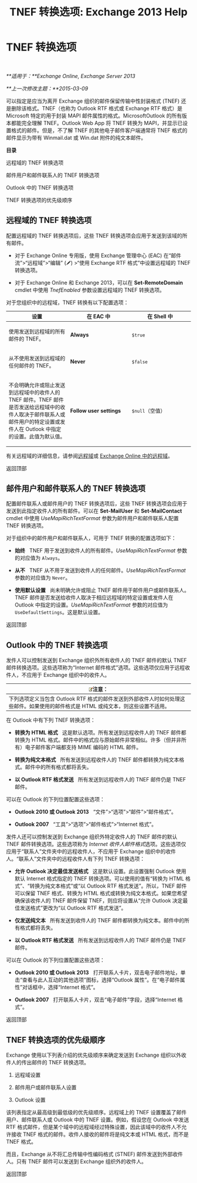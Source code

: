 ﻿---
title: 'TNEF 转换选项: Exchange 2013 Help'
TOCTitle: TNEF 转换选项
ms:assetid: 989a62fc-4bc1-448f-90c8-7c7b56fe1084
ms:mtpsurl: https://technet.microsoft.com/zh-cn/library/Bb310786(v=EXCHG.150)
ms:contentKeyID: 52061386
ms.date: 01/11/2018
mtps_version: v=EXCHG.150
ms.translationtype: HT
---

# TNEF 转换选项

 

_**适用于：**Exchange Online, Exchange Server 2013_

_**上一次修改主题：**2015-03-09_

可以指定是应当为离开 Exchange 组织的邮件保留传输中性封装格式 (TNEF) 还是删除该格式。TNEF（也称为 Outlook RTF 格式或 Exchange RTF 格式）是 Microsoft 特定的用于封装 MAPI 邮件属性的格式。MicrosoftOutlook 的所有版本都能完全理解 TNEF。Outlook Web App 将 TNEF 转换为 MAPI，并显示已设置格式的邮件。但是，不了解 TNEF 的其他电子邮件客户端通常将 TNEF 格式的邮件显示为带有 Winmail.dat 或 Win.dat 附件的纯文本邮件。

**目录**

远程域的 TNEF 转换选项

邮件用户和邮件联系人的 TNEF 转换选项

Outlook 中的 TNEF 转换选项

TNEF 转换选项的优先级顺序

## 远程域的 TNEF 转换选项

配置远程域的 TNEF 转换选项后，这些 TNEF 转换选项会应用于发送到该域的所有邮件。

  - 对于 Exchange Online 专用版，使用 Exchange 管理中心 (EAC) 在“邮件流”\>“远程域”\>“编辑” (![编辑图标](images/Bb124582.6f53ccb2-1f13-4c02-bea0-30690e6ea71d(EXCHG.150).gif "编辑图标")) \>“使用 Exchange RTF 格式”中设置远程域的 TNEF 转换选项。

  - 对于 Exchange Online 和 Exchange 2013，可以在 **Set-RemoteDomain** cmdlet 中使用 *TnefEnabled* 参数设置远程域的 TNEF 转换选项。

对于您组织中的远程域，TNEF 转换有以下配置选项：


<table>
<colgroup>
<col style="width: 33%" />
<col style="width: 33%" />
<col style="width: 33%" />
</colgroup>
<thead>
<tr class="header">
<th>设置</th>
<th>在 EAC 中</th>
<th>在 Shell 中</th>
</tr>
</thead>
<tbody>
<tr class="odd">
<td><p>使用发送到远程域的所有邮件的 TNEF。</p></td>
<td><p><strong>Always</strong></p></td>
<td><p><code>$true</code></p></td>
</tr>
<tr class="even">
<td><p>从不使用发送到远程域的任何邮件的 TNEF。</p></td>
<td><p><strong>Never</strong></p></td>
<td><p><code>$false</code></p></td>
</tr>
<tr class="odd">
<td><p>不会明确允许或阻止发送到远程域中的收件人的 TNEF 邮件。TNEF 邮件是否发送给远程域中的收件人取决于邮件联系人或邮件用户的特定设置或发件人在 Outlook 中指定的设置。此值为默认值。</p></td>
<td><p><strong>Follow user settings</strong></p></td>
<td><p><code>$null</code>（空值）</p></td>
</tr>
</tbody>
</table>


有关远程域的详细信息，请参阅[远程域](remote-domains-exchange-2013-help.md)或 [Exchange Online 中的远程域](https://technet.microsoft.com/zh-cn/library/jj966211\(v=exchg.150\))。

返回顶部

## 邮件用户和邮件联系人的 TNEF 转换选项

配置邮件联系人或邮件用户的 TNEF 转换选项后，这些 TNEF 转换选项会应用于发送到此指定收件人的所有邮件。可以在 **Set-MailUser** 和 **Set-MailContact** cmdlet 中使用 *UseMapiRichTextFormat* 参数为邮件用户和邮件联系人配置 TNEF 转换选项。

对于组织中的邮件用户和邮件联系人，可用于 TNEF 转换的配置选项如下：

  - **始终**   TNEF 用于发送到收件人的所有邮件。*UseMapiRichTextFormat* 参数的对应值为 `Always`。

  - **从不**   TNEF 从不用于发送到收件人的任何邮件。*UseMapiRichTextFormat* 参数的对应值为 `Never`。

  - **使用默认设置**   尚未明确允许或阻止 TNEF 邮件用于邮件用户或邮件联系人。TNEF 邮件是否发送给收件人取决于相应远程域的特定设置或发件人在 Outlook 中指定的设置。*UseMapiRichTextFormat* 参数的对应值为 `UseDefaultSettings`。这是默认设置。

返回顶部

## Outlook 中的 TNEF 转换选项

发件人可以控制发送到 Exchange 组织外所有收件人的 TNEF 邮件的默认 TNEF 邮件转换选项。这些选项称为“Internet 邮件格式”选项。这些选项仅应用于远程收件人，不应用于 Exchange 组织中的收件人。

<table>
<thead>
<tr class="header">
<th><img src="images/Bb124558.note(EXCHG.150).gif" title="注意" alt="注意" />注意：</th>
</tr>
</thead>
<tbody>
<tr class="odd">
<td>下列选项定义当包含 Outlook RTF 格式的邮件发送到外部收件人时如何处理这些邮件。如果使用的邮件格式是 HTML 或纯文本，则这些设置不适用。</td>
</tr>
</tbody>
</table>


在 Outlook 中有下列 TNEF 转换选项：

  - **转换为 HTML 格式**   这是默认选项。所有发送到远程收件人的 TNEF 邮件都转换为 HTML 格式。邮件中的格式应与原始邮件非常相似。许多（但并非所有）电子邮件客户端都支持 MIME 编码的 HTML 邮件。

  - **转换为纯文本格式**   所有发送到远程收件人的 TNEF 邮件都转换为纯文本格式。邮件中的所有格式都将丢失。

  - **以 Outlook RTF 格式发送**   所有发送到远程收件人的 TNEF 邮件仍是 TNEF 邮件。

可以在 Outlook 的下列位置配置这些选项：

  - **Outlook 2010 或 Outlook 2013**   “文件”\>“选项”\>“邮件”\>“邮件格式”。

  - **Outlook 2007**   “工具”\>“选项”\>“邮件格式”\>“Internet 格式”。

发件人还可以控制发送到 Exchange 组织外特定收件人的 TNEF 邮件的默认 TNEF 邮件转换选项。这些选项称为 *Internet 收件人邮件格式*选项。这些选项仅应用于“联系人”文件夹中的远程收件人，不应用于 Exchange 组织中的收件人。“联系人”文件夹中的远程收件人有下列 TNEF 转换选项：

  - **允许 Outlook 决定最佳发送格式**   这是默认设置。此设置强制 Outlook 使用默认 Internet 格式指定的 TNEF 转换选项。可以使用的值有“转换为 HTML 格式”、“转换为纯文本格式”或“以 Outlook RTF 格式发送”。所以，TNEF 邮件可以保留 TNEF 格式、转换为 HTML 格式或转换为纯文本格式。如果您希望确保该收件人的 TNEF 邮件保留 TNEF，则应将设置从“允许 Outlook 决定最佳发送格式”更改为“以 Outlook RTF 格式发送”。

  - **仅发送纯文本**   所有发送到收件人的 TNEF 邮件都转换为纯文本。邮件中的所有格式都将丢失。

  - **以 Outlook RTF 格式发送**   所有发送到远程收件人的 TNEF 邮件仍是 TNEF 邮件。

可以在 Outlook 的下列位置配置这些选项：

  - **Outlook 2010 或 Outlook 2013**   打开联系人卡片，双击电子邮件地址，单击“查看与此人互动的其他选项”图标，选择“Outlook 属性”。在“电子邮件属性”对话框中，选择“Internet 格式”。

  - **Outlook 2007**   打开联系人卡片，双击“电子邮件”字段，选择“Internet 格式”。

返回顶部

## TNEF 转换选项的优先级顺序

Exchange 使用以下列表介绍的优先级顺序来确定发送到 Exchange 组织以外收件人的传出邮件的 TNEF 转换选项。

1.  远程域设置

2.  邮件用户或邮件联系人设置

3.  Outlook 设置

该列表指定从最高级到最低级的优先级顺序。远程域上的 TNEF 设置覆盖了邮件用户、邮件联系人或 Outlook 中的 TNEF 设置。例如，假设您在 Outlook 中发送 RTF 格式邮件，但是某个域中的远程域经过特殊设置，因此该域中的收件人不允许接收 TNEF 格式的邮件。收件人接收的邮件将是纯文本或 HTML 格式，而不是 TNEF 格式。

而且，Exchange 从不将汇总传输中性编码格式 (STNEF) 邮件发送到外部收件人。只有 TNEF 邮件可以发送到 Exchange 组织外的收件人。

返回顶部

